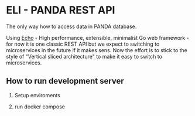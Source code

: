 # ELI - PANDA REST API

The only way how to access data in PANDA database.

Using [Echo](https://echo.labstack.com/) - High performance, extensible, minimalist Go web framework - for now it is one classic REST API but we expect to switching to microservices in the future if it makes sens. Now the effort is to stick to the style of "Vertical sliced architecture" to make it easy to switch to microservices.

## How to run development server

1. Setup enviroments

2. run docker compose
